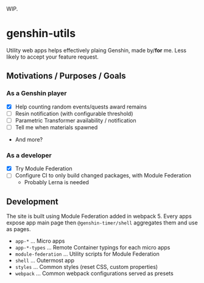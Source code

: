 WIP.

# genshin-utils

Utility web apps helps effectively plaing Genshin, made by/**for** me.
Less likely to accept your feature request.

## Motivations / Purposes / Goals

### As a Genshin player

- [x] Help counting random events/quests award remains
- [ ] Resin notification (with configurable threshold)
- [ ] Parametric Transformer availability / notification
- [ ] Tell me when materials spawned
- And more?

### As a developer

- [x] Try Module Federation
- [ ] Configure CI to only build changed packages, with Module Federation
  - Probably Lerna is needed

## Development

The site is built using Module Federation added in webpack 5.
Every apps expose app main page then `@genshin-timer/shell` aggregates them and use as pages.

- `app-*` ... Micro apps
- `app-*-types` ... Remote Container typings for each micro apps
- `module-federation` ... Utility scripts for Module Federation
- `shell` ... Outermost app
- `styles` ... Common styles (reset CSS, custom properties)
- `webpack` ... Common webpack configurations served as presets
